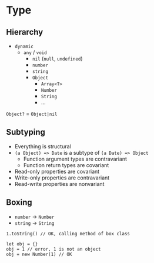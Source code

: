 # Type

## Hierarchy

* `dynamic`
  * `any` / `void`
    * `nil` (`null`, `undefined`)
    * `number`
    * `string`
    * `Object`
      * `Array<T>`
      * `Number`
      * `String`
      * ...

`Object?` = `Object|nil`

## Subtyping

* Everything is structural
* `(a Object) => Date` is a subtype of `(a Date) => Object`
  * Function argument types are contravariant
  * Function return types are covariant
* Read-only properties are covariant
* Write-only properties are contravariant
* Read-write properties are nonvariant

## Boxing

* `number` -> `Number`
* `string` -> `String`

```
1.toString() // OK, calling method of box class

let obj = {}
obj = 1 // error, 1 is not an object
obj = new Number(1) // OK
```
